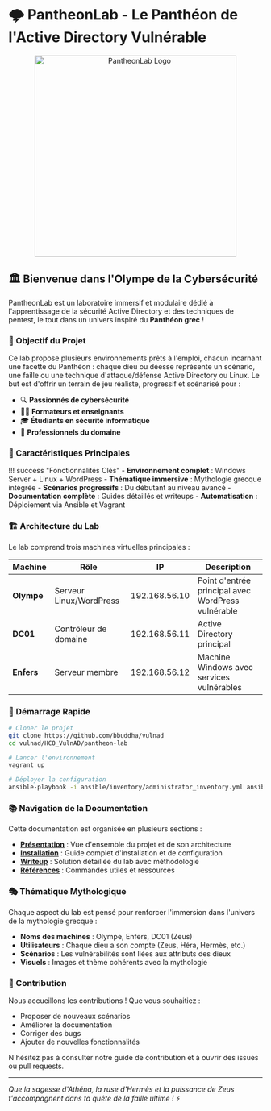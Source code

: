# 🌩️ PantheonLab - Le Panthéon de l'Active Directory Vulnérable

<div align="center">
  <img alt="PantheonLab Logo" src="../PantheonLab/assets/pantheonlab.png" width="400" />
</div>

## 🏛️ Bienvenue dans l'Olympe de la Cybersécurité

PantheonLab est un laboratoire immersif et modulaire dédié à l'apprentissage de la sécurité Active Directory et des techniques de pentest, le tout dans un univers inspiré du **Panthéon grec** !

### 🎯 Objectif du Projet

Ce lab propose plusieurs environnements prêts à l'emploi, chacun incarnant une facette du Panthéon : chaque dieu ou déesse représente un scénario, une faille ou une technique d'attaque/défense Active Directory ou Linux. Le but est d'offrir un terrain de jeu réaliste, progressif et scénarisé pour :

- 🔍 **Passionnés de cybersécurité**
- 👨‍🏫 **Formateurs et enseignants**
- 🎓 **Étudiants en sécurité informatique**
- 💼 **Professionnels du domaine**

### 🌟 Caractéristiques Principales

!!! success "Fonctionnalités Clés"
    - **Environnement complet** : Windows Server + Linux + WordPress
    - **Thématique immersive** : Mythologie grecque intégrée
    - **Scénarios progressifs** : Du débutant au niveau avancé
    - **Documentation complète** : Guides détaillés et writeups
    - **Automatisation** : Déploiement via Ansible et Vagrant

### 🏗️ Architecture du Lab

Le lab comprend trois machines virtuelles principales :

| Machine | Rôle | IP | Description |
|---------|------|----|-------------|
| **Olympe** | Serveur Linux/WordPress | 192.168.56.10 | Point d'entrée principal avec WordPress vulnérable |
| **DC01** | Contrôleur de domaine | 192.168.56.11 | Active Directory principal |
| **Enfers** | Serveur membre | 192.168.56.12 | Machine Windows avec services vulnérables |

### 🚀 Démarrage Rapide

```bash
# Cloner le projet
git clone https://github.com/bbuddha/vulnad
cd vulnad/HCO_VulnAD/pantheon-lab

# Lancer l'environnement
vagrant up

# Déployer la configuration
ansible-playbook -i ansible/inventory/administrator_inventory.yml ansible/playbooks/windows_main.yml
```

### 📚 Navigation de la Documentation

Cette documentation est organisée en plusieurs sections :

- **[Présentation](presentation/overview.md)** : Vue d'ensemble du projet et de son architecture
- **[Installation](installation/prerequisites.md)** : Guide complet d'installation et de configuration
- **[Writeup](writeup/introduction.md)** : Solution détaillée du lab avec méthodologie
- **[Références](references/commands.md)** : Commandes utiles et ressources

### 🎭 Thématique Mythologique

Chaque aspect du lab est pensé pour renforcer l'immersion dans l'univers de la mythologie grecque :

- **Noms des machines** : Olympe, Enfers, DC01 (Zeus)
- **Utilisateurs** : Chaque dieu a son compte (Zeus, Héra, Hermès, etc.)
- **Scénarios** : Les vulnérabilités sont liées aux attributs des dieux
- **Visuels** : Images et thème cohérents avec la mythologie

### 🤝 Contribution

Nous accueillons les contributions ! Que vous souhaitiez :

- Proposer de nouveaux scénarios
- Améliorer la documentation
- Corriger des bugs
- Ajouter de nouvelles fonctionnalités

N'hésitez pas à consulter notre guide de contribution et à ouvrir des issues ou pull requests.

---

*Que la sagesse d'Athéna, la ruse d'Hermès et la puissance de Zeus t'accompagnent dans ta quête de la faille ultime !* ⚡ 